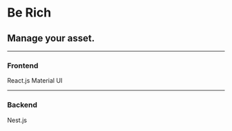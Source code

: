 # Be Rich

## Manage your asset.

---

### Frontend

React.js
Material UI

---

### Backend

Nest.js
